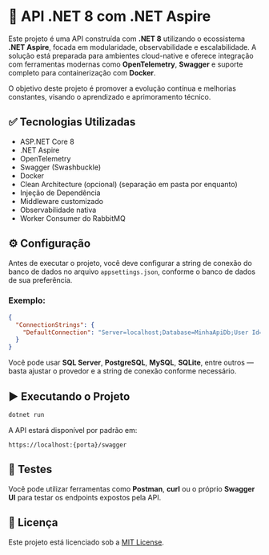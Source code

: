 # 🚀 API .NET 8 com .NET Aspire

Este projeto é uma API construída com **.NET 8** utilizando o ecossistema **.NET Aspire**, focada em modularidade, observabilidade e escalabilidade. A solução está preparada para ambientes cloud-native e oferece integração com ferramentas modernas como **OpenTelemetry**, **Swagger** e suporte completo para containerização com **Docker**.

O objetivo deste projeto é promover a evolução contínua e melhorias constantes, visando o aprendizado e aprimoramento técnico.

## ✅ Tecnologias Utilizadas

- ASP.NET Core 8
- .NET Aspire
- OpenTelemetry
- Swagger (Swashbuckle)
- Docker 
- Clean Architecture (opcional) (separação em pasta por enquanto)
- Injeção de Dependência
- Middleware customizado
- Observabilidade nativa
- Worker Consumer do RabbitMQ

## ⚙️ Configuração

Antes de executar o projeto, você deve configurar a string de conexão do banco de dados no arquivo `appsettings.json`, conforme o banco de dados de sua preferência.

### Exemplo:
```json
{
  "ConnectionStrings": {
    "DefaultConnection": "Server=localhost;Database=MinhaApiDb;User Id=usuario;Password=senha;"
  }
}
````

Você pode usar **SQL Server**, **PostgreSQL**, **MySQL**, **SQLite**, entre outros — basta ajustar o provedor e a string de conexão conforme necessário.

## ▶️ Executando o Projeto

```bash
dotnet run
```

A API estará disponível por padrão em:

```
https://localhost:{porta}/swagger
```

## 🧪 Testes

Você pode utilizar ferramentas como **Postman**, **curl** ou o próprio **Swagger UI** para testar os endpoints expostos pela API.

## 📄 Licença

Este projeto está licenciado sob a [MIT License](LICENSE).